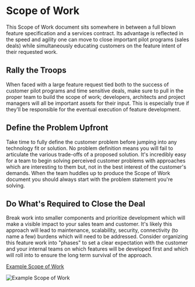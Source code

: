 # Scope of Work
This Scope of Work document sits somewhere in between a full blown feature specification and a services contract. Its advantage is reflected in the speed and agility one can move to close important pilot programs (sales deals) while simultaneously educating customers on the feature intent of their requested work. 

## Rally the Troops
When faced with a large feature request tied both to the success of customer pilot programs and time sensitive deals, make sure to pull in the proper team to build the scope of work; developers, architects and project managers will all be important assets for their input.  This is especially true if they'll be responsible for the eventual execution of feature development. 

## Define the Problem Upfront
Take time to fully define the customer problem before jumping into any technology fit or solution. No problem definition means you will fail to articulate the various trade-offs of a proposed solution. It's incredibly easy for a team to begin solving perceived customer problems with approaches which are interesting to them but, not in the best interest of the customer's demands. When the team huddles up to produce the Scope of Work document you should always start with the problem statement you're solving. 

## Do What's Required to Close the Deal
Break work into smaller components and prioritize development which will make a visible impact to your sales team and customer. It's likely this approach will lead to maintenance, scalability, security, connectivity (to name a few) burdens which will need to be addressed. Consider organizing this feature work into "phases" to set a clear expectation with the customer and your internal teams on which features will be developed first and which will roll into to ensure the long term survival of the approach. 

[Example Scope of Work](https://docs.google.com/document/d/127e0J31LDUfQ6AsXi8TyFag_b6Xz_qIAz8K0Y4Np47o/edit?usp=sharing)

![Example Scope of Work](/Scopeofwork.png)


<comments/>